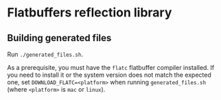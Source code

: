 # Flatbuffers reflection library

## Building generated files

Run `./generated_files.sh`.

As a prerequisite, you must have the `flatc` flatbuffer compiler installed. If you need to install it or the system version does not match the expected one, set `DOWNLOAD_FLATC=<platform>` when running `generated_files.sh` (where `<platform>` is `mac` or `linux`).
